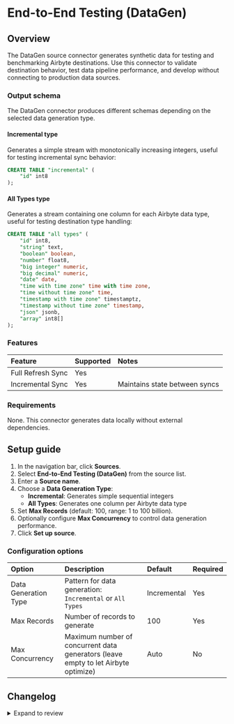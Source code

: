 # End-to-End Testing (DataGen)

## Overview

The DataGen source connector generates synthetic data for testing and benchmarking Airbyte destinations. Use this connector to validate destination behavior, test data pipeline performance, and develop without connecting to production data sources.

### Output schema

The DataGen connector produces different schemas depending on the selected data generation type.

#### Incremental type

Generates a simple stream with monotonically increasing integers, useful for testing incremental sync behavior:

```sql
CREATE TABLE "incremental" (
    "id" int8
);
```

#### All Types type

Generates a stream containing one column for each Airbyte data type, useful for testing destination type handling:

```sql
CREATE TABLE "all types" (
    "id" int8,
    "string" text,
    "boolean" boolean,
    "number" float8,
    "big integer" numeric,
    "big decimal" numeric,
    "date" date,
    "time with time zone" time with time zone,
    "time without time zone" time,
    "timestamp with time zone" timestamptz,
    "timestamp without time zone" timestamp,
    "json" jsonb,
    "array" int8[]
);
```

### Features

| Feature           | Supported | Notes |
|:------------------|:----------|:------|
| Full Refresh Sync | Yes       |       |
| Incremental Sync  | Yes       | Maintains state between syncs |

### Requirements

None. This connector generates data locally without external dependencies.

## Setup guide

1. In the navigation bar, click **Sources**.
2. Select **End-to-End Testing (DataGen)** from the source list.
3. Enter a **Source name**.
4. Choose a **Data Generation Type**:
   - **Incremental**: Generates simple sequential integers
   - **All Types**: Generates one column per Airbyte data type
5. Set **Max Records** (default: 100, range: 1 to 100 billion).
6. Optionally configure **Max Concurrency** to control data generation performance.
7. Click **Set up source**.

### Configuration options

| Option | Description | Default | Required |
|:-------|:------------|:--------|:---------|
| Data Generation Type | Pattern for data generation: `Incremental` or `All Types` | Incremental | Yes |
| Max Records | Number of records to generate | 100 | Yes |
| Max Concurrency | Maximum number of concurrent data generators (leave empty to let Airbyte optimize) | Auto | No |

## Changelog

<details>
    <summary>Expand to review</summary>

| Version | Date       | Pull Request                                             | Subject                            |
|:--------|:-----------|:---------------------------------------------------------|:-----------------------------------|
| 0.1.2   | 2025-10-13 | [67720](https://github.com/airbytehq/airbyte/pull/67720) | Removal of Array type              |
| 0.1.1   | 2025-10-08 | [67110](https://github.com/airbytehq/airbyte/pull/67110) | Addition of proto types            |
| 0.1.0   | 2025-09-16 | [66331](https://github.com/airbytehq/airbyte/pull/66331) | Creation of initial DataGen Source |
</details>
